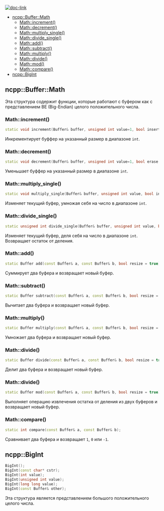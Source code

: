 [![doc-link](https://img.shields.io/badge/Введение%20main-gray)](introduction.md)

- [ncpp::Buffer::Math](#ncppbuffermath)
	- [Math::increment()](#mathincrement)
	- [Math::decrement()](#mathdecrement)
	- [Math::multiply_single()](#mathmultiply_single)
	- [Math::divide_single()](#mathdivide_single)
	- [Math::add()](#mathadd)
	- [Math::subtract()](#mathsubtract)
	- [Math::multiply()](#mathmultiply)
	- [Math::divide()](#mathdivide)
	- [Math::mod()](#mathmod)
	- [Math::compare()](#mathcompare)
- [ncpp::BigInt](#ncppbigint)
	
## ncpp::Buffer::Math
Эта структура содержит функции, которые работают с буфером как с представлением BE (Big-Endian) целого положительного числа.

### Math::increment()
```cpp
static void increment(Buffer& buffer, unsigned int value=1, bool insert = false);
```
Инкрементирует буффер на указанный размер в диапазоне `int`.

### Math::decrement()
```cpp
static void decrement(Buffer& buffer, unsigned int value=1, bool erase = false);
```
Уменьшает буффер на указанный размер в диапазоне `int`.

### Math::multiply_single()
```cpp
static void multiply_single(Buffer& buffer, unsigned int value, bool insert = true);
```
Изменяет текущий буфер, умножая себя на число в диапазоне `int`.

### Math::divide_single()
```cpp
static unsigned int divide_single(Buffer& buffer, unsigned int value, bool erase = true);
```
Изменяет текущий буфер, деля себя на число в диапазоне `int`. Возвращает остаток от деления.

### Math::add()
```cpp
static Buffer add(const Buffer& a, const Buffer& b, bool resize = true);
```
Суммирует два буфера и возвращает новый буфер.

### Math::subtract()
```cpp
static Buffer subtract(const Buffer& a, const Buffer& b, bool resize = true);
```
Вычитает два буфера и возвращает новый буфер.

### Math::multiply()
```cpp
static Buffer multiply(const Buffer& a, const Buffer& b, bool resize = true);
```
Умножает два буфера и возвращает новый буфер.

### Math::divide()
```cpp
static Buffer divide(const Buffer& a, const Buffer& b, bool resize = true);
```
Делит два буфера и возвращает новый буфер.

### Math::divide()
```cpp
static Buffer mod(const Buffer& a, const Buffer& b, bool resize = true);
```
Выполняет операцию извлечения остатка от деления из двух буферов и возвращает новый буфер.

### Math::compare()
```cpp
static int compare(const Buffer& a, const Buffer& b);
```
Сравнивает два буфера и возвращает `1`, `0` или `-1`.

## ncpp::BigInt
```cpp
BigInt();
BigInt(const char* cstr);
BigInt(int value);
BigInt(unsigned int value);
BigInt(long long value);
BigInt(const Buffer& other);
```
Эта структура является представлением большого положительного целого числа.






